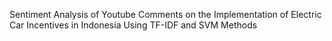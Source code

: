 Sentiment Analysis of Youtube Comments on the Implementation of Electric Car Incentives in Indonesia Using TF-IDF and SVM Methods
